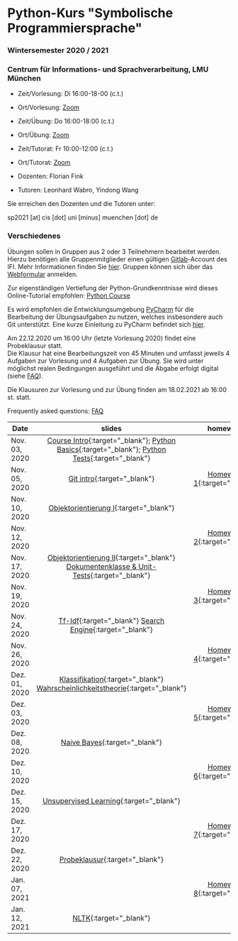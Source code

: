 # Python-Kurs "Symbolische Programmiersprache"
### Wintersemester 2020 / 2021
### Centrum für Informations- und Sprachverarbeitung, LMU München

 - Zeit/Vorlesung: Di 16:00-18-00 (c.t.)
 - Ort/Vorlesung: [Zoom](https://lmu-munich.zoom.us/j/8366632112?pwd=cWc3ck5ML0t1c0VnUTZ2Zit2aUpFdz09)

 - Zeit/Übung: Do 16:00-18:00 (c.t.)
 - Ort/Übung: [Zoom](https://lmu-munich.zoom.us/j/8366632112?pwd=cWc3ck5ML0t1c0VnUTZ2Zit2aUpFdz09)

 - Zeit/Tutorat: Fr 10:00-12:00 (c.t.)
 - Ort/Tutorat: [Zoom](https://lmu-munich.zoom.us/j/96068548898?pwd=ZFJDRFFpdGRlWWZ1bEljSnhQQllCUT09)

 - Dozenten: Florian Fink
 - Tutoren: Leonhard Wabro, Yindong Wang

Sie erreichen den Dozenten und die Tutoren unter:

sp2021 [at] cis [dot] uni [minus] muenchen [dot] de

### Verschiedenes

Übungen sollen in Gruppen aus 2 oder 3 Teilnehmern bearbeitet werden.
Hierzu benötigen alle Gruppenmitglieder einen gültigen 
[Gitlab](https://gitlab2.cip.ifi.lmu.de)-Account des IFI.  Mehr Informationen finden Sie
[hier](https://www.rz.ifi.lmu.de/infos/gitlab_de.html).  Gruppen
können sich über das
[Webformular](https://cis.lmu.de/~finkf/sp2021/sp2021) anmelden.

Zur eigenständigen Vertiefung der Python-Grundkenntnisse wird dieses
Online-Tutorial empfohlen: [Python
Course](https://www.python-course.eu/python3_course.php)

Es wird empfohlen die Entwicklungsumgebung
[PyCharm](https://www.jetbrains.com/pycharm) für die Bearbeitung der
Übungsaufgaben zu nutzen, welches insbesondere auch Git
unterstützt. Eine kurze Einleitung zu PyCharm befindet sich
[hier](pycharm.pdf).

Am 22.12.2020 um 16:00 Uhr (letzte Vorlesung 2020) findet eine Probeklausur statt.  
Die Klausur hat eine Bearbeitungszeit von 45 Minuten und
umfasst jeweils 4 Aufgaben zur Vorlesung und 4 Aufgaben zur Übung. 
Sie wird unter möglichst realen Bedingungen ausgeführt und die Abgabe erfolgt digital (siehe [FAQ](faq.md)).

Die Klausuren zur Vorlesung und zur Übung
finden am 18.02.2021 ab 16:00 st. statt.

Frequently asked questions: [FAQ](faq.md)


| Date | slides | homework | materials |
|-----------------------------|:--------------------------------:|:------:|:-------------------------------------------------------------------|
| Nov. 03, 2020 | [Course Intro](01_intro.pdf){:target="_blank"}; [Python Basics](01_python_recap.pdf){:target="_blank"}; [Python Tests](01_unit_testing.pdf){:target="_blank"} | |  |
| Nov. 05, 2020 | [Git intro](01_git_intro.pdf){:target="_blank"} | [Homework 1](hw01_python_basics.pdf){:target="_blank"} | [Video](https://cis.lmu.de/~finkf/recordings/zoom/sp2021/20201105_uebung.mp4){:target="_blank"} |
| Nov. 10, 2020 | [Objektorientierung I](objektorientierungI.pdf){:target="_blank"} | | [OOP-Script](oop_script.pdf){:target="_blank"} [Video](https://cis.lmu.de/~finkf/recordings/zoom/sp2021/20201110_vorlesung.mp4){:target="_blank"}|
| Nov. 12, 2020 | | [Homework 2](hw02_oop.pdf){:target="_blank"} |[Video](https://cis.lmu.de/~finkf/recordings/zoom/sp2021/20201112_uebung.mp4){:target="_blank"} |
| Nov. 17, 2020 | [Objektorientierung II](03_objects_modules.pdf){:target="_blank"} [Dokumentenklasse & Unit-Tests](03_documents_unittest.pdf){:target="_blank"} | | [Video](https://cis.lmu.de/~finkf/recordings/zoom/sp2021/20201117_vorlesung){:target="_blank"} |
| Nov. 19, 2020 | | [Homework 3](hw03_documents.pdf){:target="_blank"} |[Video](https://cis.lmu.de/~finkf/recordings/zoom/sp2021/20201119_uebung.mp4){:target="_blank"}|
| Nov. 24, 2020 | [Tf-Idf](04_tf_idf.pdf){:target="_blank"} [Search Engine](04_search_engine.pdf){:target="_blank"} | |[Video](https://cis.lmu.de/~finkf/recordings/zoom/sp2021/20201124_vorlesung.mp4){:target="_blank"} |
| Nov. 26, 2020 | |  [Homework 4](hw04_text_search.pdf){:target="_blank"} |[enron.tgz](enron.tgz){:target="_blank"} [Video](https://cis.lmu.de/~finkf/recordings/zoom/sp2021/20201126_uebung.mp4){:target="_blank"}|
| Dez. 01, 2020 | [Klassifikation](05_klassifikation.pdf){:target="_blank"} [Wahrscheinlichkeitstheorie](05_wahrsch.pdf){:target="_blank"} | |  [Video](https://cis.lmu.de/~finkf/recordings/zoom/sp2021/20201201_vorlesung.mp4){:target="_blank"} |
| Dez. 03, 2020 | | [Homework 5](hw05_evaluation.pdf){:target="_blank"} | [Video](https://cis.lmu.de/~finkf/recordings/zoom/sp2021/20201203_uebung.mp4){:target="_blank"} |
| Dez. 08, 2020 | [Naive Bayes](06_naive_bayes.pdf){:target="_blank"} | | [Video](https://cis.lmu.de/~finkf/recordings/zoom/sp2021/20201208_vorlesung.mp4){:target="_blank"} |
| Dez. 10, 2020 | | [Homework 6](hw06_naive_bayes.pdf){:target="_blank"} | [Video](https://cis.lmu.de/~finkf/recordings/zoom/sp2021/20201210_uebung.mp4){:target="_blank"} |
| Dez. 15, 2020 | [Unsupervised Learning](07_unsupervised.pdf){:target="_blank"} | | [Video 1](https://cis.lmu.de/~finkf/recordings/zoom/sp2021/20201215_vorlesung.mp4){:target="_blank"} [Video 2](https://cis.lmu.de/~finkf/recordings/zoom/sp2021/20201215_vorlesung_2.mp4){:target="_blank"}|
| Dez. 17, 2020 | | [Homework 7](hw07_knn.pdf){:target="_blank"} | [20news-bydate.tar.gz](http://qwone.com/~jason/20Newsgroups/20news-bydate.tar.gz){:target="_blank"}  [Video](https://cis.lmu.de/~finkf/recordings/zoom/sp2021/20201217_uebung.mp4){:target="_blank"}|
| Dez. 22, 2020 | [Probeklausur](probe-klausur.pdf){:target="_blank"} | | [Video](https://cis.lmu.de/~finkf/recordings/zoom/sp2021/20201222_vorlesung.mp4){:target="_blank"}|
| Jan. 07, 2021 | | [Homework 8](hw08_kmeans.pdf){:target="_blank"} | [Kurse](courses.txt){:target="_blank"} [Video](https://cis.lmu.de/~finkf/recordings/zoom/sp2021/20210107_uebung.mp4){:target="_blank"}|
| Jan. 12, 2021 | [NLTK](./nltk.pdf){:target="_blank"} | | |
